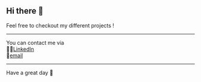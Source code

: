 ## Hi there 👋

Feel free to checkout my different projects !  

---

You can contact me via \
👩‍💼[LinkedIn](https://www.linkedin.com/in/segolene-danjou/)\
📧[email](mailto:segolene.danjou@gmail.com)

---

Have a great day 🌄

<!--
**Segolene-Danjou/Segolene-Danjou** is a ✨ _special_ ✨ repository because its `README.md` (this file) appears on your GitHub profile.

Here are some ideas to get you started:

- 🔭 I’m currently working on ...
- 🌱 I’m currently learning ...
- 👯 I’m looking to collaborate on ...
- 🤔 I’m looking for help with ...
- 💬 Ask me about ...
- 📫 How to reach me: ...
- 😄 Pronouns: ...
- ⚡ Fun fact: ...
-->


